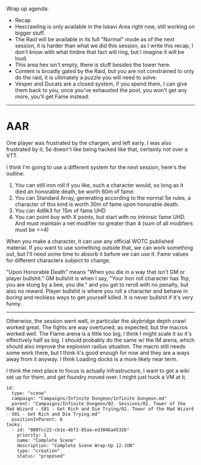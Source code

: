 Wrap up agenda:
- Recap
- Hexcrawling is only available in the Iskavi Area right now, still working on bigger stuff.
- The Raid will be available in its full "Normal" mode as of the next session, it is harder than what we did this session, as I write this recap, I don't know with what timbre that fact will ring, but I imagine it will be loud.
- This area hex isn't empty, there is stuff besides the tower here.
- Content is broadly gated by the Raid, but you are not constrained to only do the raid, it is ultimately a puzzle you will need to solve.
- Vesper and Ducats are a closed system, if you spend them, I can give them back to you, once you've exhausted the pool, you won't get any more, you'll get Fame instead.


---

# AAR

One player was frustrated by the chargen, and left early. I was also frustrated by it, 5e doesn't like being hacked like that, certainly not over a VTT.

I think I'm going to use a different system for the next session, here's the outline:

1. You can still iron roll if you like, such a character would, so long as it died an honorable death, be worth 60m of fame.
2. You can Standard Array, generating according to the normal 5e rules, a character of this kind is worth 30m of fame upon honorable death.
3. You can 4d6k3 for 15m of fame UHD
4. You can point buy with X points, but start with no intrinsic fame UHD. And must maintain a net modifier no greater than 4 (sum of all modifiers must be <=4)

When you make a character, it can use any official WOTC published material. If you want to use something outside that, we can work something out, but I'll need some time to absorb it before we can use it. Fame values for different characters subject to change.

"Upon Honorable Death" means "When you die in a way that isn't GM or player bullshit." GM bullshit is when I say, "Your Iron roll character has 1hp, you are stung by a bee, you die." and you get to reroll with no penalty, but also no reward. Player bullshit is where you roll a character and behave in _boring_ and reckless ways to get yourself killed. It is never bullshit if it's very funny.

---

Otherwise, the session went well, in particular the skybridge depth crawl worked great. The fights are way overtuned, as expected, but the macros worked well. The Flame arena is a little too big, I think I might scale it so it's effectively half as big. I should probably do the same w/ the IM arena, which should also improve the explosion radius situation. The macro still needs some work there, but I think it's good enough for now and they are a ways away from it anyway. I think Loading docks is a more likely near term.

I think the next place to focus is actually infrastructure, I want to get a wiki set up for them, and get foundry moved over. I might just huck a VM at it.

```RpgManager4
id: 
  type: "scene"
  campaign: "Campaigns/Infinite Dungeon/Infinite Dungeon.md"
  parent: "Campaigns/Infinite Dungeon/02. Sessions/02. Tower of the Mad Wizard - S01 - Get Rich and Die Trying/02. Tower of the Mad Wizard - S01 - Get Rich and Die Trying.md"
  positionInParent: 6
tasks: 
  - id: "880fcc22-cb1e-4bf2-85aa-ed3046a4532b"
    priority: 1
    name: "Complete Scene"
    description: "Complete Scene Wrap-Up 12-JUN"
    type: "creation"
    status: "proposed"
```
